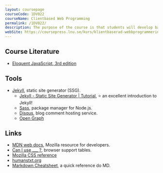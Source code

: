 ```yaml
---
layout: coursepage
courseCode: 1DV022
courseName: Client­based Web Programming
permalink: /1DV022/
description: The purpose of the course is that students will develop basic skills for web programming in a web browser.
webSite: https://coursepress.lnu.se/kurs/klientbaserad-webbprogrammering/
---
```


## Course Literature
* [Eloquent JavaScript, 3rd edition](http://eloquentjavascript.net/)

## Tools
* [Jekyll](https://jekyllrb.com/), static site generator (SSG).
  * [Jekyll - Static Site Generator | Tutorial](https://www.youtube.com/watch?v=T1itpPvFWHI&list=PLLAZ4kZ9dFpOPV5C5Ay0pHaa0RJFhcmcB),
  ⭐ an excellent introduction to Jekyll!
  * [Sass](https://sass-lang.com/), package manager for Node.js.
  * [Disqus](https://disqus.com/), blog comment hosting service.
  * [Open Graph](http://ogp.me/)

## Links
* [MDN web docs](https://developer.mozilla.org), Mozilla resource for developers.
* [Can I use ___ ?](https://caniuse.com/), browser support tables.
* [Mozilla CSS reference](https://developer.mozilla.org/en-US/docs/Web/CSS/Reference)
* [humanstxt.org](http://humanstxt.org/)
* [Markdown Cheatsheet](https://github.com/adam-p/markdown-here/wiki/Markdown-Cheatsheet), a quick reference do MD.

